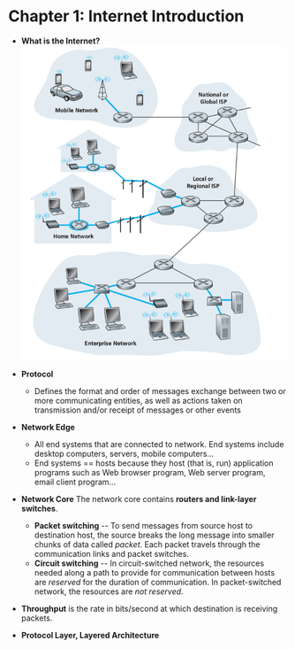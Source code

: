 # Chapter 1: Internet Introduction

* **What is the Internet?**
![The Internet](internet.png)
* **Protocol**
    * Defines the format and order of messages exchange between
    two or more communicating entities, as well as actions
    taken on transmission and/or receipt of messages or
    other events
    
* **Network Edge**
    * All end systems that are connected to network.
    End systems include desktop computers, servers, mobile
    computers... 
    * End systems == hosts because they host (that is, run) 
    application programs such as Web browser program, Web server
    program, email client program...
    
* **Network Core**
    The network core contains **routers and link-layer switches**.
    * **Packet switching** -- To send messages from source host to destination host, the source breaks the long message into smaller chunks of data called *packet*. Each packet travels through the communication links and packet switches.
    * **Circuit switching** -- In circuit-switched network, the resources needed along a path to provide for communication between hosts are *reserved* for the duration of communication. In packet-switched network, the resources are *not reserved*.

* **Throughput** is the rate in bits/second at which destination is receiving packets.

* **Protocol Layer, Layered Architecture**
